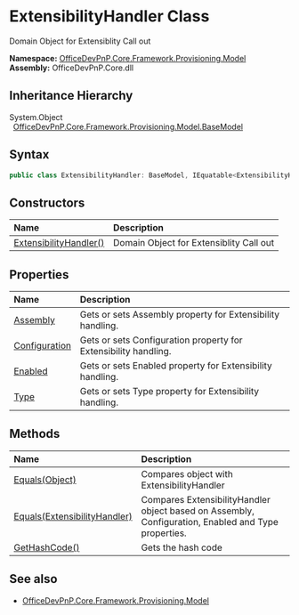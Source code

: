 # ExtensibilityHandler Class
 Domain Object for Extensiblity Call out   

**Namespace:** [OfficeDevPnP.Core.Framework.Provisioning.Model](OfficeDevPnP.Core.Framework.Provisioning.Model.md)  
**Assembly:** OfficeDevPnP.Core.dll  
## Inheritance Hierarchy
System.Object  
&ensp;[OfficeDevPnP.Core.Framework.Provisioning.Model.BaseModel](OfficeDevPnP.Core.Framework.Provisioning.Model.BaseModel.md)  
## Syntax
```C#
public class ExtensibilityHandler: BaseModel, IEquatable<ExtensibilityHandler>
```
## Constructors
|**Name**|**Description**|
|:-----|:-----|
| [ExtensibilityHandler()](OfficeDevPnP.Core.Framework.Provisioning.Model.ExtensibilityHandler.ctor1.md) |  Domain Object for Extensiblity Call out 
## Properties
|**Name**|**Description**|
|:-----|:-----|
| [Assembly](OfficeDevPnP.Core.Framework.Provisioning.Model.ExtensibilityHandler.Assembly.md) | Gets or sets Assembly property for Extensibility handling.
| [Configuration](OfficeDevPnP.Core.Framework.Provisioning.Model.ExtensibilityHandler.Configuration.md) | Gets or sets Configuration property for Extensibility handling.
| [Enabled](OfficeDevPnP.Core.Framework.Provisioning.Model.ExtensibilityHandler.Enabled.md) | Gets or sets Enabled property for Extensibility handling.
| [Type](OfficeDevPnP.Core.Framework.Provisioning.Model.ExtensibilityHandler.Type.md) | Gets or sets Type property for Extensibility handling.
## Methods
|**Name**|**Description**|
|:-----|:-----|
| [Equals(Object)](OfficeDevPnP.Core.Framework.Provisioning.Model.ExtensibilityHandler.3520ddbb.md) | Compares object with ExtensibilityHandler
| [Equals(ExtensibilityHandler)](OfficeDevPnP.Core.Framework.Provisioning.Model.ExtensibilityHandler.c3f425d0.md) | Compares ExtensibilityHandler object based on Assembly, Configuration, Enabled and Type properties.
| [GetHashCode()](OfficeDevPnP.Core.Framework.Provisioning.Model.ExtensibilityHandler.1c6872bd.md) | Gets the hash code
## See also
- [OfficeDevPnP.Core.Framework.Provisioning.Model](OfficeDevPnP.Core.Framework.Provisioning.Model.md)
